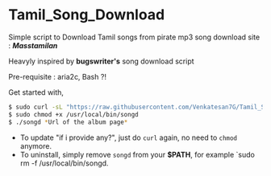 # Tamil_Song_Download


Simple script to Download Tamil songs from pirate mp3 song download site : ***Masstamilan***

Heavyly inspired by **bugswriter's** song download script

Pre-requisite : aria2c, Bash ?!

Get started with, 
```sh
$ sudo curl -sL "https://raw.githubusercontent.com/Venkatesan7G/Tamil_Song_Download/main/songd" -o /usr/local/bin/songd
$ sudo chmod +x /usr/local/bin/songd
$ ./songd *Url of the album page*
```
- To update "if i provide any?", just do `curl` again, no need to `chmod` anymore.
- To uninstall, simply remove `songd` from your **$PATH**, for example `sudo rm -f /usr/local/bin/songd.

